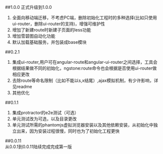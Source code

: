 ##1.0.0
正式升级到1.0.0
1. 全面向移动端迁移，不考虑PC端，删除初始化工程时的多种选择(比如只使用ui-router，删除ui-router的支持)，增强可维护性
2. 增加了新建route时新建子页面的less功能
3. 增加雪碧图自动化功能
4. 默认加载基础服务，并包装成base模块

##0.2.1
1. 集成ui-router,用户可在angular-route和angular-ui-router之间选择，工具会根据结果做不同的初始化，ngstone:route命令也会根据是否使用ui-router做相应更改
2. 去除route等命名限制（比如不能以s,x结尾）,ajax模拟机制，有少许影响，详见readme
3. 其他优化  

##0.1.1
1. 集成protractor的e2e测试（可选）
2. 单元测试改为可选，以及目录更改
3. 单元测试所需的phantomjs虚拟浏览器安装以及其他依赖安装，从初始化中独立出来，因为安装过程很慢，同时也为了初始化工程更快

##0.0.11  
从0.0.1到0.0.11陆续完成完成第一版
